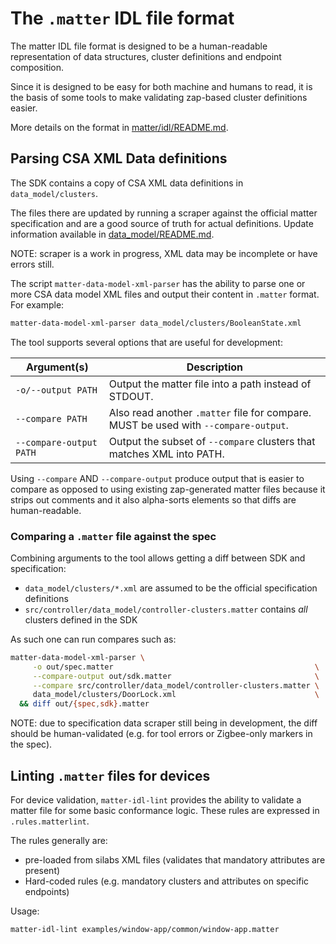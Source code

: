 # The `.matter` IDL file format

The matter IDL file format is designed to be a human-readable representation of
data structures, cluster definitions and endpoint composition.

Since it is designed to be easy for both machine and humans to read, it is the
basis of some tools to make validating zap-based cluster definitions easier.

More details on the format in
[matter/idl/README.md](../../scripts/py_matter_idl/matter/idl/README.md).

## Parsing CSA XML Data definitions

The SDK contains a copy of CSA XML data definitions in `data_model/clusters`.

The files there are updated by running a scraper against the official matter
specification and are a good source of truth for actual definitions. Update
information available in [data_model/README.md](../../data_model/README.md).

NOTE: scraper is a work in progress, XML data may be incomplete or have errors
still.

The script `matter-data-model-xml-parser` has the ability to parse one or more
CSA data model XML files and output their content in `.matter` format. For
example:

```sh
matter-data-model-xml-parser data_model/clusters/BooleanState.xml
```

The tool supports several options that are useful for development:

| Argument(s)             | Description                                                                         |
| ----------------------- | ----------------------------------------------------------------------------------- |
| `-o/--output PATH`      | Output the matter file into a path instead of STDOUT.                               |
| `--compare PATH`        | Also read another `.matter` file for compare. MUST be used with `--compare-output`. |
| `--compare-output PATH` | Output the subset of `--compare` clusters that matches XML into PATH.               |

Using `--compare` AND `--compare-output` produce output that is easier to
compare as opposed to using existing zap-generated matter files because it
strips out comments and it also alpha-sorts elements so that diffs are
human-readable.

### Comparing a `.matter` file against the spec

Combining arguments to the tool allows getting a diff between SDK and
specification:

-   `data_model/clusters/*.xml` are assumed to be the official specification
    definitions
-   `src/controller/data_model/controller-clusters.matter` contains _all_
    clusters defined in the SDK

As such one can run compares such as:

```sh
matter-data-model-xml-parser \
     -o out/spec.matter                                             \
     --compare-output out/sdk.matter                                \
     --compare src/controller/data_model/controller-clusters.matter \
     data_model/clusters/DoorLock.xml                               \
  && diff out/{spec,sdk}.matter
```

NOTE: due to specification data scraper still being in development, the diff
should be human-validated (e.g. for tool errors or Zigbee-only markers in the
spec).

## Linting `.matter` files for devices

For device validation, `matter-idl-lint` provides the ability to validate
a matter file for some basic conformance logic. These rules are expressed in
`.rules.matterlint`.

The rules generally are:

-   pre-loaded from silabs XML files (validates that mandatory attributes are
    present)
-   Hard-coded rules (e.g. mandatory clusters and attributes on specific
    endpoints)

Usage:

```sh
matter-idl-lint examples/window-app/common/window-app.matter
```
